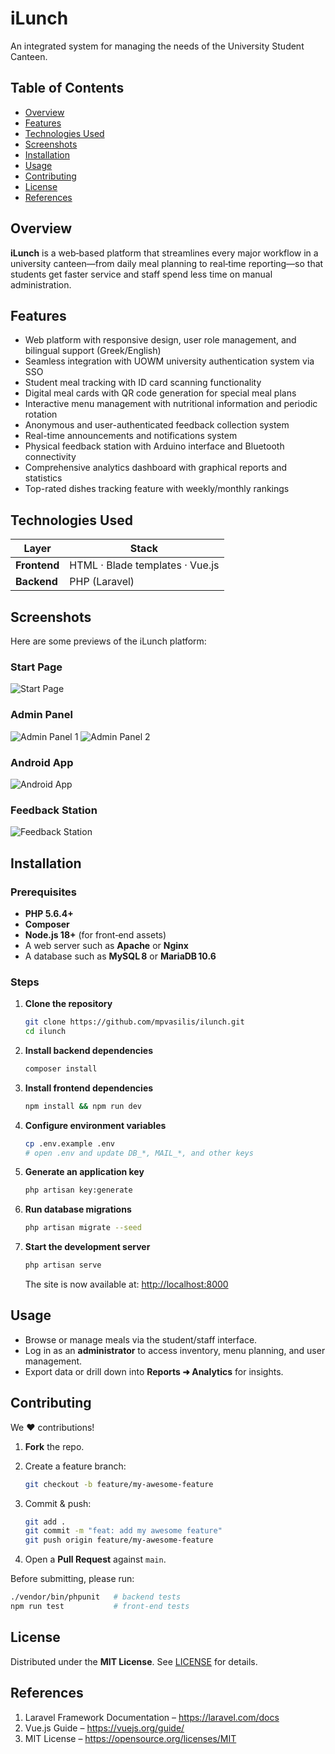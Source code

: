 # iLunch

An integrated system for managing the needs of the University Student Canteen.

## Table of Contents
- [Overview](#overview)
- [Features](#features)
- [Technologies Used](#technologies-used)
- [Screenshots](#screenshots)
- [Installation](#installation)
- [Usage](#usage)
- [Contributing](#contributing)
- [License](#license)
- [References](#references)

## Overview
**iLunch** is a web‑based platform that streamlines every major workflow in a university canteen—from daily meal planning to real‑time reporting—so that students get faster service and staff spend less time on manual administration.

## Features
- Web platform with responsive design, user role management, and bilingual support (Greek/English)
- Seamless integration with UOWM university authentication system via SSO
- Student meal tracking with ID card scanning functionality
- Digital meal cards with QR code generation for special meal plans
- Interactive menu management with nutritional information and periodic rotation
- Anonymous and user-authenticated feedback collection system
- Real-time announcements and notifications system
- Physical feedback station with Arduino interface and Bluetooth connectivity
- Comprehensive analytics dashboard with graphical reports and statistics
- Top-rated dishes tracking feature with weekly/monthly rankings

## Technologies Used
| Layer | Stack |
|-------|-------|
| **Frontend** | HTML · Blade templates · Vue.js |
| **Backend**  | PHP (Laravel) |

## Screenshots
Here are some previews of the iLunch platform:

### Start Page
![Start Page](https://i.imgur.com/5Aj8Bk7.png)

### Admin Panel
![Admin Panel 1](https://i.imgur.com/vvAfvKc.png)
![Admin Panel 2](https://i.imgur.com/4GfARMj.png)

### Android App
![Android App](https://i.imgur.com/a4EYt1F.png)

### Feedback Station
![Feedback Station](https://i.imgur.com/1kRn0ln.png)


## Installation

### Prerequisites
- **PHP 5.6.4+**
- **Composer**
- **Node.js 18+** (for front‑end assets)
- A web server such as **Apache** or **Nginx**
- A database such as **MySQL 8** or **MariaDB 10.6**

### Steps

1. **Clone the repository**

   ```bash
   git clone https://github.com/mpvasilis/ilunch.git
   cd ilunch
   ```

2. **Install backend dependencies**

   ```bash
   composer install
   ```

3. **Install frontend dependencies**

   ```bash
   npm install && npm run dev
   ```

4. **Configure environment variables**

   ```bash
   cp .env.example .env
   # open .env and update DB_*, MAIL_*, and other keys
   ```

5. **Generate an application key**

   ```bash
   php artisan key:generate
   ```

6. **Run database migrations**

   ```bash
   php artisan migrate --seed
   ```

7. **Start the development server**

   ```bash
   php artisan serve
   ```

   The site is now available at: <http://localhost:8000>

## Usage
- Browse or manage meals via the student/staff interface.  
- Log in as an **administrator** to access inventory, menu planning, and user management.  
- Export data or drill down into **Reports ➜ Analytics** for insights.

## Contributing
We :heart: contributions!  

1. **Fork** the repo.  
2. Create a feature branch:

   ```bash
   git checkout -b feature/my-awesome-feature
   ```

3. Commit & push:

   ```bash
   git add .
   git commit -m "feat: add my awesome feature"
   git push origin feature/my-awesome-feature
   ```

4. Open a **Pull Request** against `main`.

Before submitting, please run:

```bash
./vendor/bin/phpunit   # backend tests
npm run test           # front‑end tests
```

## License
Distributed under the **MIT License**. See [LICENSE](LICENSE) for details.

## References
1. Laravel Framework Documentation – <https://laravel.com/docs>  
2. Vue.js Guide – <https://vuejs.org/guide/>  
3. MIT License – <https://opensource.org/licenses/MIT>
